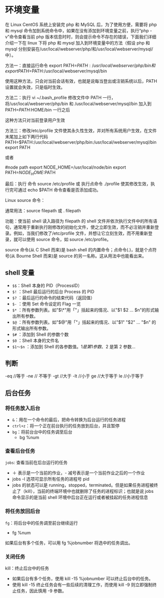 # 环境变量

在 Linux CentOS 系统上安装完 php 和 MySQL 后，为了使用方便，需要将 php 和 mysql 命令加到系统命令中，如果在没有添加到环境变量之前，执行“php -v”命令查看当前 php 版本信息时时，则会提示命令不存在的错误，下面我们详细介绍一下在 linux 下将 php 和 mysql 加入到环境变量中的方法（假设 php 和 mysql 分别安装在/usr/local/webserver/php/和/usr/local/webserver/mysql/中）。

方法一：直接运行命令 export PATH=$PATH:/usr/local/webserver/php/bin 和 export PATH=$PATH:/usr/local/webserver/mysql/bin

使用这种方法，只会对当前会话有效，也就是说每当登出或注销系统以后，PATH 设置就会失效，只是临时生效。

方法二：执行 vi ~/.bash_profile 修改文件中 PATH 一行，将/usr/local/webserver/php/bin 和 /usr/local/webserver/mysql/bin 加入到 PATH=$PATH:$HOME/bin 一行之后

这种方法只对当前登录用户生效

方法三：修改/etc/profile 文件使其永久性生效，并对所有系统用户生效，在文件末尾加上如下两行代码
PATH=$PATH:/usr/local/webserver/php/bin:/usr/local/webserver/mysql/bin
export PATH

或者

#node path
export NODE_HOME=/usr/local/node/bin
export PATH=$NODE_HOME:$PATH

最后：执行 命令 source /etc/profile 或 执行点命令 ./profile 使其修改生效，执行完可通过 echo $PATH 命令查看是否添加成功。

Linux source 命令：

通常用法：source filepath 或 . filepath

功能：使当前 shell 读入路径为 filepath 的 shell 文件并依次执行文件中的所有语句，通常用于重新执行刚修改的初始化文件，使之立即生效，而不必注销并重新登录。例如，当我们修改了/etc/profile 文件，并想让它立刻生效，而不用重新登录，就可以使用 source 命令，如 source /etc/profile。

source 命令(从 C Shell 而来)是 bash shell 的内置命令；点命令(.)，就是个点符号(从 Bourne Shell 而来)是 source 的另一名称。这从用法中也能看出来。

## shell 变量

- `$$`：Shell 本身的 PID（ProcessID）
- `$!` ：Shell 最后运行的后台 Process 的 PID
- `$?` ：最后运行的命令的结束代码（返回值）
- `$-` ：使用 Set 命令设定的 Flag 一览
- `$*` ：所有参数列表。如"$\*"用「"」括起来的情况、以"$1 $2 … $n"的形式输出所有参数。
- `$@` ：所有参数列表。如"$@"用「"」括起来的情况、以"$1" "$2" … "$n" 的形式输出所有参数。
- `$#` ：添加到 Shell 的参数个数
- `$0` ：Shell 本身的文件名
- `$1～$n` ：添加到 Shell 的各参数值。$1 是第 1 参数、$2 是第 2 参数…

## 判断

-eq //等于
-ne // 不等于
-gt //大于
-lt //小于
ge //大于等于
le //小于等于

## 后台任务

### 将任务放入后台

- `&`：用在一个命令的最后，把命令转换为后台运行的任务进程
- `ctrl+z`：将一个正在前台执行的任务放到后台，并且暂停
- `bg`：将前台台中的任务调至后台
  - bg %num

### 查看后台任务

`jobs`: 查看当前在后台运行的任务

- ＋ 表示是一个当前的作业，- 减号表示是一个当前作业之后的一个作业
- jobs -l 选项可显示所有任务的进程号 pid
- jobs 的状态可以是 running，stopped，terminated。但是如果任务进程被终止了（kill），当前的终端环境中也就删除了任务的进程标识；也就是说 jobs 命令显示的是当前 shell 环境中后台正在运行或者被挂起的任务进程信息

### 将任务放回后台

`fg`：将后台中的任务调至前台继续运行

- fg %num

如果后台有多个任务，可以用 fg %jobnumber 将选中的任务调出。

### 关闭任务

kill：终止后台中的任务

- 如果后台有多个任务，使用 kill -15 %jobnumber 可以终止后台中的任务。
- 使用 kill -15 终止任务会有一些后续的清理工作，而使用 kill -9 则立即强制终止任务，因此慎用 -9 参数。
